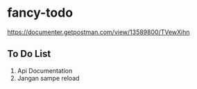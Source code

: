 # fancy-todo
https://documenter.getpostman.com/view/13589800/TVewXihn

## To Do List
1. Api Documentation
10. Jangan sampe reload

